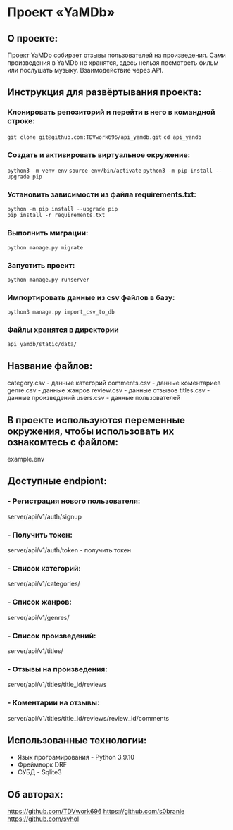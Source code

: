 # Проект «YaMDb»

## О проекте:
Проект YaMDb собирает отзывы пользователей на произведения.
Сами произведения в YaMDb не хранятся, здесь нельзя посмотреть фильм или послушать музыку.
Взаимодействие через API.

## Инструкция для развёртывания проекта:
### Клонировать репозиторий и перейти в него в командной строке:
`git clone git@github.com:TDVwork696/api_yamdb.git`
`cd api_yandb`

### Cоздать и активировать виртуальное окружение:
`python3 -m venv env`
`source env/bin/activate`
`python3 -m pip install --upgrade pip`

### Установить зависимости из файла requirements.txt:
`python -m pip install --upgrade pip`\
`pip install -r requirements.txt`

### Выполнить миграции:
`python manage.py migrate`

### Запустить проект:
`python manage.py runserver`

### Импортировать данные из csv файлов в базу:
`python3 manage.py import_csv_to_db`

### Файлы хранятся в директории
`api_yamdb/static/data/`

## Название файлов:
category.csv - данные категорий
comments.csv - данные коментариев
genre.csv - данные жанров
review.csv - данные отзывов
titles.csv - данные произведений
users.csv - данные пользователей

## В проекте используются переменные окружения, чтобы использовать их ознакомтесь с файлом:
example.env

## Доступные endpiont:
### - Регистрация нового пользователя:
server/api/v1/auth/signup

### - Получить токен:
server/api/v1/auth/token - получить токен

### - Список категорий:
server/api/v1/categories/

### - Список жанров:
server/api/v1/genres/

###  - Список произведений:
server/api/v1/titles/

### - Отзывы на произведения:
server/api/v1/titles/title_id/reviews

### - Коментарии на отзывы:
server/api/v1/titles/title_id/reviews/review_id/comments 


## Использованные технологии:
- Язык програмирования - Python 3.9.10
- Фреймворк DRF
- СУБД - Sqlite3 

## Об авторах:
https://github.com/TDVwork696
https://github.com/s0branie
https://github.com/svhol